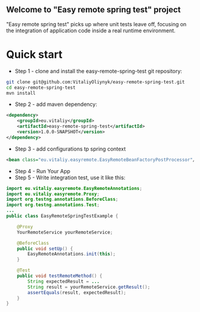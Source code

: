 Welcome to "Easy remote spring test" project
-----------------------------
"Easy remote spring test" picks up where unit tests leave off, focusing on the integration of application code inside a real runtime environment.

Quick start
===========
-   Step 1 - clone and install the easy-remote-spring-test git repository: 
```bash
git clone git@github.com:VitaliyOliynyk/easy-remote-spring-test.git
cd easy-remote-spring-test
mvn install
```
-   Step 2 - add maven dependency:
```xml
<dependency>
    <groupId>eu.vitaliy</groupId>
    <artifactId>easy-remote-spring-test</artifactId>
    <version>1.0.0-SNAPSHOT</version>
</dependency>

```
- Step 3 - add configurations tp spring context
```xml
<bean class="eu.vitaliy.easyremote.EasyRemoteBeanFactoryPostProcessor"/>
```
- Step 4 - Run Your App
- Step 5 - Write integration test, use it like this: 
```java
import eu.vitaliy.easyremote.EasyRemoteAnnotations;
import eu.vitaliy.easyremote.Proxy;
import org.testng.annotations.BeforeClass;
import org.testng.annotations.Test;
...
public class EasyRemoteSpringTestExample {

    @Proxy
    YourRemoteService yourRemoteService;

    @BeforeClass
    public void setUp() {
        EasyRemoteAnnotations.init(this);
    }

    @Test
    public void testRemoteMethod() {
		String expectedResult = ...
        String result = yourRemoteService.getResult();
        assertEquals(result, expectedResult);
    }
}

```
